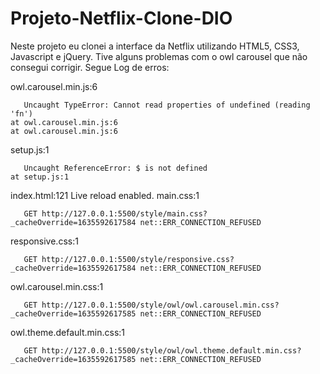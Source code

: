 # Projeto-Netflix-Clone-DIO
Neste projeto eu clonei a interface da Netflix utilizando HTML5, CSS3, Javascript e jQuery.
Tive alguns problemas com o owl carousel que não consegui corrigir.
Segue Log de erros:


owl.carousel.min.js:6 
        
       Uncaught TypeError: Cannot read properties of undefined (reading 'fn')
    at owl.carousel.min.js:6
    at owl.carousel.min.js:6
setup.js:1 
        
       Uncaught ReferenceError: $ is not defined
    at setup.js:1
index.html:121 Live reload enabled.
main.css:1 
        
       GET http://127.0.0.1:5500/style/main.css?_cacheOverride=1635592617584 net::ERR_CONNECTION_REFUSED
responsive.css:1 
        
       GET http://127.0.0.1:5500/style/responsive.css?_cacheOverride=1635592617584 net::ERR_CONNECTION_REFUSED
owl.carousel.min.css:1 
        
       GET http://127.0.0.1:5500/style/owl/owl.carousel.min.css?_cacheOverride=1635592617585 net::ERR_CONNECTION_REFUSED
owl.theme.default.min.css:1 
        
       GET http://127.0.0.1:5500/style/owl/owl.theme.default.min.css?_cacheOverride=1635592617585 net::ERR_CONNECTION_REFUSED

